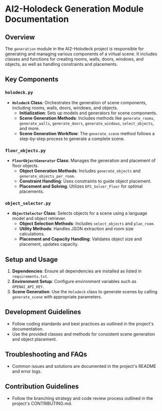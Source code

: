 # AI2-Holodeck Generation Module Documentation

## Overview

The `generation` module in the AI2-Holodeck project is responsible for generating and managing various components of a virtual scene. It includes classes and functions for creating rooms, walls, doors, windows, and objects, as well as handling constraints and placements.

## Key Components

### `holodeck.py`
- **`Holodeck` Class**: Orchestrates the generation of scene components, including rooms, walls, doors, windows, and objects.
  - **Initialization**: Sets up models and generators for scene components.
  - **Scene Generation Methods**: Includes methods like `generate_rooms`, `generate_walls`, `generate_doors`, `generate_windows`, `select_objects`, and more.
  - **Scene Generation Workflow**: The `generate_scene` method follows a step-by-step process to generate a complete scene.

### `floor_objects.py`
- **`FloorObjectGenerator` Class**: Manages the generation and placement of floor objects.
  - **Object Generation Methods**: Includes `generate_objects` and `generate_objects_per_room`.
  - **Constraint Handling**: Uses constraints to guide object placement.
  - **Placement and Solving**: Utilizes `DFS_Solver_Floor` for optimal placements.

### `object_selector.py`
- **`ObjectSelector` Class**: Selects objects for a scene using a language model and object retriever.
  - **Object Selection Methods**: Includes `select_objects` and `plan_room`.
  - **Utility Methods**: Handles JSON extraction and room size calculations.
  - **Placement and Capacity Handling**: Validates object size and placement, updates capacity.

## Setup and Usage

1. **Dependencies**: Ensure all dependencies are installed as listed in `requirements.txt`.
2. **Environment Setup**: Configure environment variables such as `OPENAI_API_KEY`.
3. **Scene Generation**: Use the `Holodeck` class to generate scenes by calling `generate_scene` with appropriate parameters.

## Development Guidelines

- Follow coding standards and best practices as outlined in the project's documentation.
- Use the provided classes and methods for consistent scene generation and object placement.

## Troubleshooting and FAQs

- Common issues and solutions are documented in the project's README and error logs.

## Contribution Guidelines

- Follow the branching strategy and code review process outlined in the project's CONTRIBUTING.md.